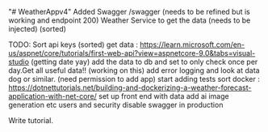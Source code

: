 "# WeatherAppv4" 
Added Swagger /swagger (needs to be refined but is working and endpoint 200)
Weather Service to get the data (needs to be injected) (sorted)

TODO:
Sort api keys (sorted)
get data : https://learn.microsoft.com/en-us/aspnet/core/tutorials/first-web-api?view=aspnetcore-9.0&tabs=visual-studio (getting date yay)
add the data to db and set to only check once per day.Get all useful data!! (working on this)
add error logging and look at data dog or similar. (need permission to add app)
start adding tests
sort docker : https://dotnettutorials.net/building-and-dockerizing-a-weather-forecast-application-with-net-core/
set up front end with data
add ai image generation etc
users and security
disable swagger in production

Write tutorial. 


